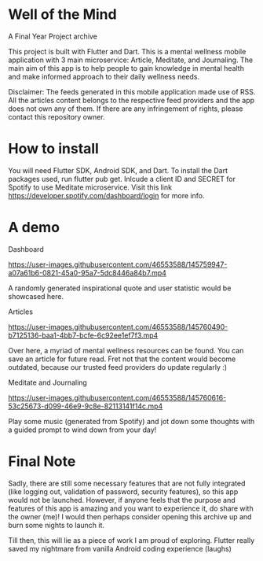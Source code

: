 # Well of the Mind
A Final Year Project archive

This project is built with Flutter and Dart.
This is a mental wellness mobile application with 3 main microservice: Article, Meditate, and Journaling.
The main aim of this app is to help people to gain knowledge in mental health and make informed approach to their daily wellness needs.

Disclaimer: The feeds generated in this mobile application made use of RSS. All the articles content belongs to the respective feed providers and the app does not own any of them. If there are any infringement of rights, please contact this repository owner. 

# How to install
You will need Flutter SDK, Android SDK, and Dart.
To install the Dart packages used, run flutter pub get.
Inlcude a client ID and SECRET for Spotify to use Meditate microservice.
Visit this link https://developer.spotify.com/dashboard/login for more info.

# A demo
Dashboard

https://user-images.githubusercontent.com/46553588/145759947-a07a61b6-0821-45a0-95a7-5dc8446a84b7.mp4


A randomly generated inspirational quote and user statistic would be showcased here. 

Articles 


https://user-images.githubusercontent.com/46553588/145760490-b7125136-baa1-4bb7-bcfe-6c92ee1ef7f3.mp4


Over here, a myriad of mental wellness resources can be found. You can save an article for future read. 
Fret not that the content would become outdated, because our trusted feed providers do update regularly :) 

Meditate and Journaling


https://user-images.githubusercontent.com/46553588/145760616-53c25673-d099-46e9-9c8e-82113141f14c.mp4


Play some music (generated from Spotify) and jot down some thoughts with a guided prompt to wind down from your day!

# Final Note
Sadly, there are still some necessary features that are not fully integrated (like logging out, validation of password, security features), so this app would not be launched. 
However, if anyone feels that the purpose and features of this app is amazing and you want to experience it, do share with the owner (me)! 
I would then perhaps consider opening this archive up and burn some nights to launch it.

Till then, this will lie as a piece of work I am proud of exploring. 
Flutter really saved my nightmare from vanilla Android coding experience (laughs)
